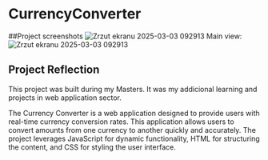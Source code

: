 # CurrencyConverter
##Project screenshots
![Zrzut ekranu 2025-03-03 092913](https://github.com/user-attachments/assets/3ea619a2-ecf7-429b-947d-2590b982cd95)
Main view:
![Zrzut ekranu 2025-03-03 092913](https://github.com/user-attachments/assets/be1a4e2d-78c4-4062-a5fd-43ccef612648)

## Project Reflection

This project was built during my Masters. It was my addicional learning and projects in web application sector.

The Currency Converter is a web application designed to provide users with real-time currency conversion rates. This application allows users to convert amounts from one currency to another quickly and accurately. The project leverages JavaScript for dynamic functionality, HTML for structuring the content, and CSS for styling the user interface.
